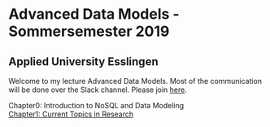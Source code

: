 # Advanced Data Models - Sommersemester 2019
## Applied University Esslingen

Welcome to my lecture Advanced Data Models.
Most of the communication will be done over the Slack channel. Please join [here](https://join.slack.com/t/advanceddatamod-ss19/shared_invite/enQtNTg2MTQyNTAxODExLWMyZGQ1OWE5NzhhYTM5NTFkMmMzNGUyNzVhNDFjN2VlMjlkMDdiYWE2MzNiMTZmNmM1YTcyMDM0MGI2ZTk0MGM).

Chapter0: Introduction to NoSQL and Data Modeling </br>
[Chapter1: Current Topics in Research](https://github.com/JRS1986/advanced-data-models-ss2019/wiki)</br>
